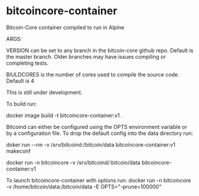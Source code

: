 # bitcoincore-container
Bitcoin-Core container compiled to run in Alpine

ARGS:

VERSION can be set to any branch in the bitcoin-core github repo. Default is the master branch.
Older branches may have issues compiling or completing tests.

BIULDCORES is the number of cores used to compile the source code. Default is 4

This is still under development.

To build run:

docker image build -t bitcoincore-container:v1 .

Bitcoind can either be configured using the OPTS environment variable or by a configuration file.
To drop the default config into the data directory run:

doker run --rm -v /srv/bitcoind:/bitcoin/data bitcoincore-container:v1 makeconf

docker run -n bitcoincore -v /srv/bitcoind/:bitcoin/data bitcoincore-container:v1

To launch bitcoincore-container with options run:
docker run -n bitcoincore -v /home/bitcoin/data:/bitcoin/data -E OPTS="-prune=100000"
